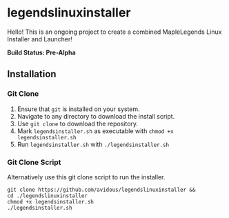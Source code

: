 # legendslinuxinstaller

Hello! This is an ongoing project to create a combined MapleLegends Linux Installer and Launcher!

**Build Status: Pre-Alpha**

## Installation
### Git Clone
1. Ensure that `git` is installed on your system.
2. Navigate to any directory to download the install script.
3. Use `git clone` to download the repository.
4. Mark `legendsinstaller.sh` as executable with `chmod +x legendsinstaller.sh`
5. Run `legendsinstaller.sh` with `./legendsinstaller.sh`

### Git Clone Script

Alternatively use this git clone script to run the installer.

```
git clone https://github.com/avidous/legendslinuxinstaller &&
cd ./legendslinuxinstaller
chmod +x legendsinstaller.sh
./legendsinstaller.sh
```
